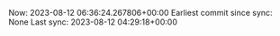 Now: 2023-08-12 06:36:24.267806+00:00 Earliest commit since sync: None Last sync: 2023-08-12 04:29:18+00:00
